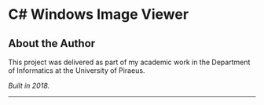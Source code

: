 # C# Windows Image Viewer

## About the Author
This project was delivered as part of my academic work in the Department of Informatics at the University of Piraeus. 

 _Built in 2018._
  
---
